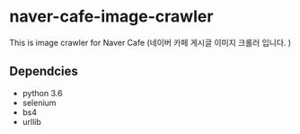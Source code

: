 # naver-cafe-image-crawler
This is image crawler for Naver Cafe (네이버 카페 게시글 이미지 크롤러 입니다. )

## Dependcies
- python 3.6
- selenium
- bs4
- urllib
